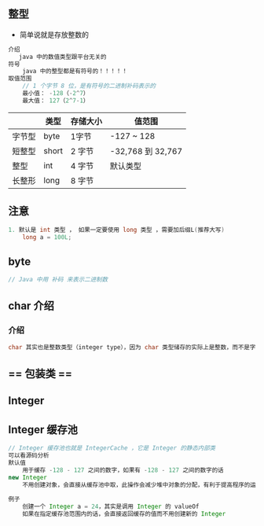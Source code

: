



## 整型 

* 简单说就是存放整数的

```java
介绍
   java 中的数值类型跟平台无关的
符号
    java 中的整型都是有符号的！！！！！
取值范围
    // 1 个字节 8 位，是有符号的二进制补码表示的
    最小值： -128（-2^7）
    最大值： 127（2^7-1）
```



|   | 类型  | 存储大小    | 值范围                                               |
| ----- | -------------- | ---------------------------------------------------- | ----- |
| 字节型 | byte | 1字节    | -127 ~ 128                      |
| 短整型 | short | 2 字节      | -32,768 到 32,767                                    |
| 整型 | int | 4 字节   | 默认类型 |
| 长整形 | long  | 8 字节      |                       |



## 注意

```java
1. 默认是 int 类型 ， 如果一定要使用 long 类型 ，需要加后缀L(推荐大写)
    long a = 100L;
```



## byte

```java
// Java 中⽤ 补码 来表示⼆进制数

```



## char 介绍

### 介绍

```c
char 其实也是整数类型（integer type），因为 char 类型储存的实际上是整数，而不是字符
```



## == 包装类 == 

## Integer

## **Integer** 缓存池

```java
// Integer 缓存池也就是 IntegerCache ，它是 Integer 的静态内部类
可以看源码分析
默认值
    ⽤于缓存 -128 - 127 之间的数字，如果有 -128 - 127 之间的数字的话    
new Integer
	不⽤创建对象，会直接从缓存池中取，此操作会减少堆中对象的分配，有利于提⾼程序的运⾏效率。 
    
例子
    创建⼀个 Integer a = 24，其实是调⽤ Integer 的 valueOf
    如果在指定缓存池范围内的话，会直接返回缓存的值⽽不⽤创建新的 Integer
```

















